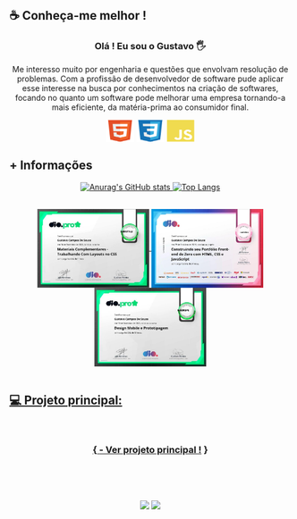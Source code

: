 
<h2 id="mim">☕ Conheça-me melhor !</h2>
<h3 align="center">Olá ! Eu sou o Gustavo 🖐️</h3>


<p align="center">
    Me interesso muito por engenharia e questões que envolvam resolução de problemas. Com a profissão de desenvolvedor de software pude aplicar esse interesse na busca por conhecimentos na criação de softwares, focando no quanto um software pode melhorar uma empresa tornando-a mais eficiente, da matéria-prima ao consumidor final.
</p>


<!-- Tecnoligias -->
<div align= "center">
  <img align="center" height="40" width="50" src="https://raw.githubusercontent.com/devicons/devicon/master/icons/html5/html5-original.svg"> 
  <img align="center" height="40" width="50" src="https://raw.githubusercontent.com/devicons/devicon/master/icons/css3/css3-original.svg">
  <img align="center" height="40" width="50" src="https://raw.githubusercontent.com/devicons/devicon/master/icons/javascript/javascript-plain.svg">
</div>


## + Informações

<div align= "center">
  <a href="https://github.com/gustavoo-campos">
      
  ![Anurag's GitHub stats](https://github-readme-stats.vercel.app/api?username=gustavoo-campos&show_icons=true&theme=transparent)
  ![Top Langs](https://github-readme-stats.vercel.app/api/top-langs/?username=gustavoo-campos&&layout=compact&theme=transparent)
</div>


<!-- Certificados -->
<div style="display: inline_block" align="center" ><br>
<img  align="center" width="200px" src="https://github.com/Gustavoo-Campos/Gustavoo-Campos/blob/main/img/Captura%20de%20tela%202025-02-18%20222744%202.png">
<img  align="center" width="200px" src="https://github.com/Gustavoo-Campos/Gustavoo-Campos/blob/main/img/Captura%20de%20tela%202025-02-25%20162127%201.png">
<img  align="center" width="200px" src="https://github.com/Gustavoo-Campos/Gustavoo-Campos/blob/main/img/Captura%20de%20tela%202025-02-25%20162229.png">
</div><br>


## 💻 Projeto principal:

<br>


<h3 align="center">
 
{ [- Ver projeto principal !](https://gustavoo-campos.github.io/master/) }
</h3>  

<br>
<br>
<br>


<div align= "center">

<a href="https://instagram.com/gustavoprog" target="_blank"><img src="https://img.shields.io/badge/-Instagram-%23E4405F?style=for-the-badge&logo=instagram&logoColor=white" target="_blank"></a>
<a href = "mailto:gustavoprogp@gmail.com"><img src="https://img.shields.io/badge/-Gmail-%23333?style=for-the-badge&logo=gmail&logoColor=white" target="_blank"></a>

</div>



